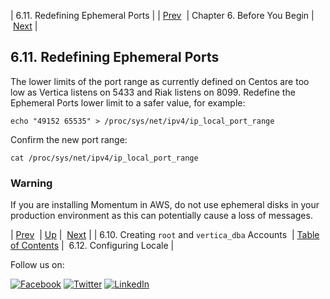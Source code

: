 | 6.11. Redefining Ephemeral Ports |
| [Prev](byb.root_and_vertica_dba.php)  | Chapter 6. Before You Begin |  [Next](byb.config_vertica_services.php) |

## 6.11. Redefining Ephemeral Ports

The lower limits of the port range as currently defined on Centos are too low as Vertica listens on 5433 and Riak listens on 8099. Redefine the Ephemeral Ports lower limit to a safer value, for example:

`echo "49152 65535" > /proc/sys/net/ipv4/ip_local_port_range`

Confirm the new port range:

`cat /proc/sys/net/ipv4/ip_local_port_range`
### Warning

If you are installing Momentum in AWS, do not use ephemeral disks in your production environment as this can potentially cause a loss of messages.

| [Prev](byb.root_and_vertica_dba.php)  | [Up](before_you_begin.php) |  [Next](byb.config_vertica_services.php) |
| 6.10. Creating `root` and `vertica_dba` Accounts  | [Table of Contents](index.php) |  6.12. Configuring Locale |

Follow us on:

[![Facebook](https://support.messagesystems.com/images/icon-facebook.png)](http://www.facebook.com/messagesystems) [![Twitter](https://support.messagesystems.com/images/icon-twitter.png)](http://twitter.com/#!/MessageSystems) [![LinkedIn](https://support.messagesystems.com/images/icon-linkedin.png)](http://www.linkedin.com/company/message-systems)